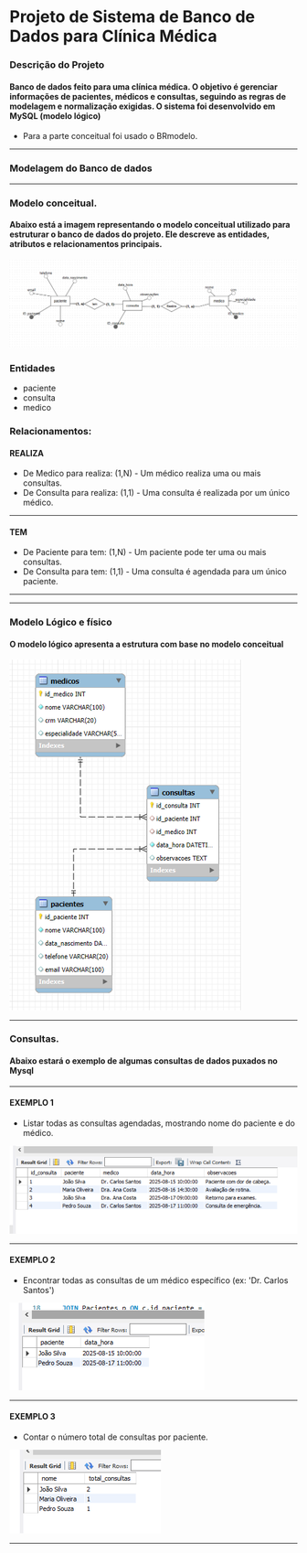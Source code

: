 # Projeto de Sistema de Banco de Dados para Clínica Médica

### Descrição do Projeto
#### Banco de dados feito para uma clínica médica. O objetivo é gerenciar informações de pacientes, médicos e consultas, seguindo as regras de modelagem e normalização exigidas. O sistema foi desenvolvido em MySQL (modelo lógico)
  - Para a parte conceitual foi usado o BRmodelo.

---
### Modelagem do Banco de dados
---
### Modelo conceitual.
#### Abaixo está a imagem representando o modelo conceitual utilizado para estruturar o banco de dados do projeto. Ele descreve as entidades, atributos e relacionamentos principais.

![conceitual](./assents/conceitual.png)

### Entidades
- paciente 
- consulta 
- medico 

### Relacionamentos:
 #### REALIZA
- De Medico para realiza: (1,N) - Um médico realiza uma ou mais consultas.
- De Consulta para realiza: (1,1) - Uma consulta é realizada por um único médico.

---
#### TEM
- De Paciente para tem: (1,N) - Um paciente pode ter uma ou mais consultas.
- De Consulta para tem: (1,1) - Uma consulta é agendada para um único paciente.
---
---
### Modelo Lógico e físico 
#### O modelo lógico apresenta a estrutura com base no modelo conceitual

![logico](./assents/logico.png)

---
### Consultas.
#### Abaixo estará o exemplo de algumas consultas de dados puxados no Mysql

---

#### EXEMPLO 1
- Listar todas as consultas agendadas, mostrando nome do paciente e do médico.

![CONSULTA](./assents/consulta1.png)

---
#### EXEMPLO 2
 - Encontrar todas as consultas de um médico específico (ex: 'Dr. Carlos Santos')

![CONSULTA2](./assents/consulta2.png)

---

#### EXEMPLO 3 
 - Contar o número total de consultas por paciente.

 ![CONSULTA3](./assents/consulta3.png)

 ---

